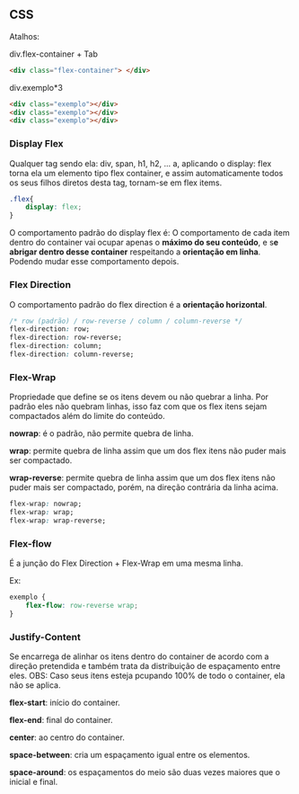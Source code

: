 ## CSS

Atalhos:

div.flex-container + Tab

```html
<div class="flex-container"> </div>
```

div.exemplo*3

```html
<div class="exemplo"></div>
<div class="exemplo"></div>
<div class="exemplo"></div>
```



### Display Flex

Qualquer tag sendo ela: div, span, h1, h2, ... a, aplicando o display: flex torna ela um elemento tipo flex container, e assim automaticamente todos os seus filhos diretos desta tag, tornam-se em flex items.

```css
.flex{
	display: flex;
}
```

O comportamento padrão do display flex é: O comportamento de cada item dentro do container vai ocupar apenas o **máximo do seu conteúdo**, e s**e abrigar dentro desse container** respeitando a **orientação em linha**. Podendo mudar  esse comportamento depois.

### Flex Direction

O comportamento padrão do flex direction é a **orientação horizontal**.

```css
/* row (padrão) / row-reverse / column / column-reverse */
flex-direction: row;
flex-direction: row-reverse;
flex-direction: column;
flex-direction: column-reverse;
```

### Flex-Wrap

Propriedade que define se os itens devem ou não quebrar a linha. Por padrão eles não quebram linhas, isso faz com que os flex itens sejam compactados além do limite do conteúdo.

**nowrap**: é o padrão, não permite quebra de linha.

**wrap**: permite quebra de linha assim que um dos flex itens não puder mais ser compactado.

**wrap-reverse**: permite quebra de linha assim que um dos flex itens não puder mais ser compactado, porém, na direção contrária da linha acima.

```css
flex-wrap: nowrap;
flex-wrap: wrap;
flex-wrap: wrap-reverse;
```

### Flex-flow

É a junção do Flex Direction + Flex-Wrap em uma mesma linha.

Ex: 

```css
exemplo {
    flex-flow: row-reverse wrap;
}
```

### Justify-Content

Se encarrega de alinhar os itens dentro do container de acordo com a direção pretendida e também trata da distribuição de espaçamento entre eles.
OBS: Caso seus itens esteja pcupando 100% de todo o container, ela não se aplica.

**flex-start**: início do container. 

**flex-end**: final do container.

**center**: ao centro do container.

**space-between**: cria um espaçamento igual entre os elementos.

**space-around**: os espaçamentos do meio são duas vezes maiores que o inicial e final.